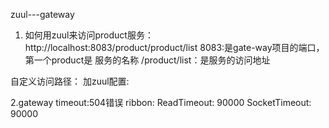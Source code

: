 zuul---gateway
1. 如何用zuul来访问product服务：
http://localhost:8083/product/product/list
8083:是gate-way项目的端口，第一个product是 服务的名称
/product/list：是服务的访问地址

自定义访问路径：
加zuul配置:


2.gateway timeout:504错误
ribbon:
  ReadTimeout: 90000
  SocketTimeout: 90000